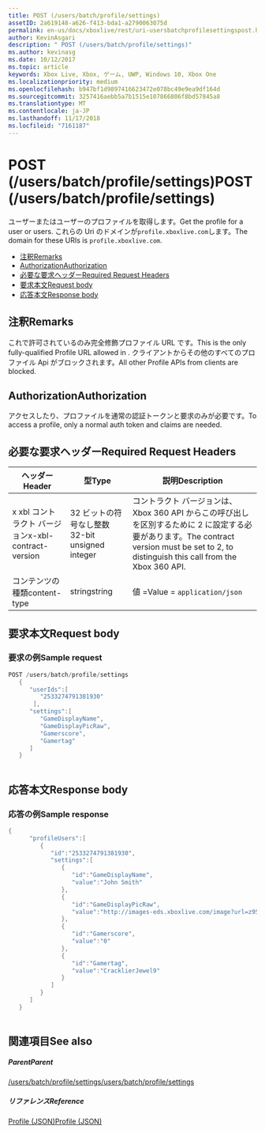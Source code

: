 ```yaml
---
title: POST (/users/batch/profile/settings)
assetID: 2a619148-a626-f413-bda1-a2790063075d
permalink: en-us/docs/xboxlive/rest/uri-usersbatchprofilesettingspost.html
author: KevinAsgari
description: " POST (/users/batch/profile/settings)"
ms.author: kevinasg
ms.date: 10/12/2017
ms.topic: article
keywords: Xbox Live, Xbox, ゲーム, UWP, Windows 10, Xbox One
ms.localizationpriority: medium
ms.openlocfilehash: b947bf1d9897416623472e078bc49e9ea9df164d
ms.sourcegitcommit: 3257416aebb5a7b1515e107866806f8bd57845a8
ms.translationtype: MT
ms.contentlocale: ja-JP
ms.lasthandoff: 11/17/2018
ms.locfileid: "7161187"
---
```

# <a name="post-usersbatchprofilesettings"></a><span data-ttu-id="16589-104">POST (/users/batch/profile/settings)</span><span class="sxs-lookup"><span data-stu-id="16589-104">POST (/users/batch/profile/settings)</span></span>
<span data-ttu-id="16589-105">ユーザーまたはユーザーのプロファイルを取得します。</span><span class="sxs-lookup"><span data-stu-id="16589-105">Get the profile for a user or users.</span></span> <span data-ttu-id="16589-106">これらの Uri のドメインが`profile.xboxlive.com`します。</span><span class="sxs-lookup"><span data-stu-id="16589-106">The domain for these URIs is `profile.xboxlive.com`.</span></span>
 
  * [<span data-ttu-id="16589-107">注釈</span><span class="sxs-lookup"><span data-stu-id="16589-107">Remarks</span></span>](#ID4EV)
  * [<span data-ttu-id="16589-108">Authorization</span><span class="sxs-lookup"><span data-stu-id="16589-108">Authorization</span></span>](#ID4EFB)
  * [<span data-ttu-id="16589-109">必要な要求ヘッダー</span><span class="sxs-lookup"><span data-stu-id="16589-109">Required Request Headers</span></span>](#ID4EOB)
  * [<span data-ttu-id="16589-110">要求本文</span><span class="sxs-lookup"><span data-stu-id="16589-110">Request body</span></span>](#ID4EZC)
  * [<span data-ttu-id="16589-111">応答本文</span><span class="sxs-lookup"><span data-stu-id="16589-111">Response body</span></span>](#ID4EJD)
 
<a id="ID4EV"></a>

 
## <a name="remarks"></a><span data-ttu-id="16589-112">注釈</span><span class="sxs-lookup"><span data-stu-id="16589-112">Remarks</span></span>
 
<span data-ttu-id="16589-113">これで許可されているのみ完全修飾プロファイル URL です。</span><span class="sxs-lookup"><span data-stu-id="16589-113">This is the only fully-qualified Profile URL allowed in .</span></span> <span data-ttu-id="16589-114">クライアントからその他のすべてのプロファイル Api がブロックされます。</span><span class="sxs-lookup"><span data-stu-id="16589-114">All other Profile APIs from clients are blocked.</span></span>
  
<a id="ID4EFB"></a>

 
## <a name="authorization"></a><span data-ttu-id="16589-115">Authorization</span><span class="sxs-lookup"><span data-stu-id="16589-115">Authorization</span></span>
 
<span data-ttu-id="16589-116">アクセスしたり、プロファイルを通常の認証トークンと要求のみが必要です。</span><span class="sxs-lookup"><span data-stu-id="16589-116">To access a profile, only a normal auth token and claims are needed.</span></span>
  
<a id="ID4EOB"></a>

 
## <a name="required-request-headers"></a><span data-ttu-id="16589-117">必要な要求ヘッダー</span><span class="sxs-lookup"><span data-stu-id="16589-117">Required Request Headers</span></span>
 
| <span data-ttu-id="16589-118">ヘッダー</span><span class="sxs-lookup"><span data-stu-id="16589-118">Header</span></span>| <span data-ttu-id="16589-119">型</span><span class="sxs-lookup"><span data-stu-id="16589-119">Type</span></span>| <span data-ttu-id="16589-120">説明</span><span class="sxs-lookup"><span data-stu-id="16589-120">Description</span></span>| 
| --- | --- | --- | 
| <span data-ttu-id="16589-121">x xbl コントラクト バージョン</span><span class="sxs-lookup"><span data-stu-id="16589-121">x-xbl-contract-version</span></span>| <span data-ttu-id="16589-122">32 ビットの符号なし整数</span><span class="sxs-lookup"><span data-stu-id="16589-122">32-bit unsigned integer</span></span>| <span data-ttu-id="16589-123">コントラクト バージョンは、Xbox 360 API からこの呼び出しを区別するために 2 に設定する必要があります。</span><span class="sxs-lookup"><span data-stu-id="16589-123">The contract version must be set to 2, to distinguish this call from the Xbox 360 API.</span></span>| 
| <span data-ttu-id="16589-124">コンテンツの種類</span><span class="sxs-lookup"><span data-stu-id="16589-124">content-type</span></span>| <span data-ttu-id="16589-125">string</span><span class="sxs-lookup"><span data-stu-id="16589-125">string</span></span>| <span data-ttu-id="16589-126">値 =</span><span class="sxs-lookup"><span data-stu-id="16589-126">Value =</span></span> <code>application/json</code>| 
  
<a id="ID4EZC"></a>

 
## <a name="request-body"></a><span data-ttu-id="16589-127">要求本文</span><span class="sxs-lookup"><span data-stu-id="16589-127">Request body</span></span>
 
<a id="ID4E6C"></a>

 
### <a name="sample-request"></a><span data-ttu-id="16589-128">要求の例</span><span class="sxs-lookup"><span data-stu-id="16589-128">Sample request</span></span>
 

```cpp
POST /users/batch/profile/settings
   {
      "userIds":[
         "2533274791381930"
       ],
      "settings":[
         "GameDisplayName",
         "GameDisplayPicRaw",
         "Gamerscore",
         "Gamertag"
      ]
   }
      
```

   
<a id="ID4EJD"></a>

 
## <a name="response-body"></a><span data-ttu-id="16589-129">応答本文</span><span class="sxs-lookup"><span data-stu-id="16589-129">Response body</span></span>
 
<a id="ID4EPD"></a>

 
### <a name="sample-response"></a><span data-ttu-id="16589-130">応答の例</span><span class="sxs-lookup"><span data-stu-id="16589-130">Sample response</span></span>
 

```cpp
{
      "profileUsers":[
         {
            "id":"2533274791381930",
            "settings":[
               {
                  "id":"GameDisplayName",
                  "value":"John Smith"
               },
               {
                  "id":"GameDisplayPicRaw",
                  "value":"http://images-eds.xboxlive.com/image?url=z951ykn43p4FqWbbFvR2Ec.8vbDhj8G2Xe7JngaTToBrrCmIEEXHC9UNrdJ6P7KIN0gxC2r1YECCd3mf2w1FDdmFCpSokJWa2z7xtVrlzOyVSc6pPRdWEXmYtpS2xE4F"
               },
               {
                  "id":"Gamerscore",
                  "value":"0"
               },
               {
                  "id":"Gamertag",
                  "value":"CracklierJewel9"
               }
            ]
         }
      ]
   }
         
```

   
<a id="ID4EZD"></a>

 
## <a name="see-also"></a><span data-ttu-id="16589-131">関連項目</span><span class="sxs-lookup"><span data-stu-id="16589-131">See also</span></span>
 
<a id="ID4E2D"></a>

 
##### <a name="parent"></a><span data-ttu-id="16589-132">Parent</span><span class="sxs-lookup"><span data-stu-id="16589-132">Parent</span></span> 

[<span data-ttu-id="16589-133">/users/batch/profile/settings</span><span class="sxs-lookup"><span data-stu-id="16589-133">/users/batch/profile/settings</span></span>](uri-usersbatchprofilesettings.md)

  
<a id="ID4EFE"></a>

 
##### <a name="reference"></a><span data-ttu-id="16589-134">リファレンス</span><span class="sxs-lookup"><span data-stu-id="16589-134">Reference</span></span> 

[<span data-ttu-id="16589-135">Profile (JSON)</span><span class="sxs-lookup"><span data-stu-id="16589-135">Profile (JSON)</span></span>](../../json/json-profile.md)

   